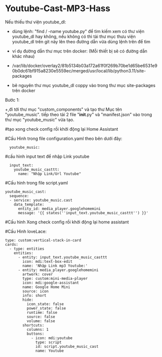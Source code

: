 # Youtube-Cast-MP3-Hass

Nếu thiếu thư viện youtube_dl:
- dùng lệnh: "find / -name youtube.py" để tìm kiếm xem có thư viện youtube_dl hay không, nếu không có thì tải thư mục thưu viện youtube_dl trên git này lên theo đường dẫn vừa dùng lệnh trên để tìm

- ví dụ đường dẫn thư mục trên docker: (Mỗi thiết bị sẽ có đường dẫn khác nhau)
  
- /var/lib/docker/overlay2/81b5134b03a172a61f0f269b70be1d65be6531e90b0dc61bf915a8230e5559ec/merged/usr/local/lib/python3.11/site-packages

- bê nguyên thư mục youtube_dl coppy vào trong thư mục site-packages trên docker



Bước 1:

+,đi tới thư mục "custom_components" và tạo thư Mục tên "youtube_music".
  tiếp theo tải 2 file "__init__.py" và "manifest.json" vào trong thư mục "youtube_music" vừa tạo.
  

#tạo xong check config rồi khởi động lại Home Assistant


#Cấu Hình trong file configuration.yaml theo bên dưới đây:

      youtube_music:


#cấu hình input text để nhập Link youtube

      input_text:
        youtube_music_casttt:
          name: "Nhập Link/Url Youtube"
 
#Cấu hình trong file script.yaml

    youtube_music_cast:
      sequence:  
      - service: youtube_music.cast
        data_template:
          entity_id: media_player.googlehomemini    
          message: '{{ states(''input_text.youtube_music_casttt'') }}'
 
#Cấu hình Xong check config rồi khởi động lại home assistant


#Cấu Hình loveLace:

    type: custom:vertical-stack-in-card
    cards:
      - type: entities
        entities:
          - entity: input_text.youtube_music_casttt
            icon: mdi:text-box-edit
            name: 'Nhập Link mp3 Youtube:'
          - entity: media_player.googlehomemini
            artwork: cover
            type: custom:mini-media-player
            icon: mdi:google-assistant
            name: Google Home Mini
            source: icon
            info: short
            hide:
              icon_state: false
              power_state: false
              runtime: false
              source: false
              volume: false
            shortcuts:
              columns: 1
              buttons:
                - icon: mdi:youtube
                  type: script
                  id: script.youtube_music_cast
                  name: Youtube
  
